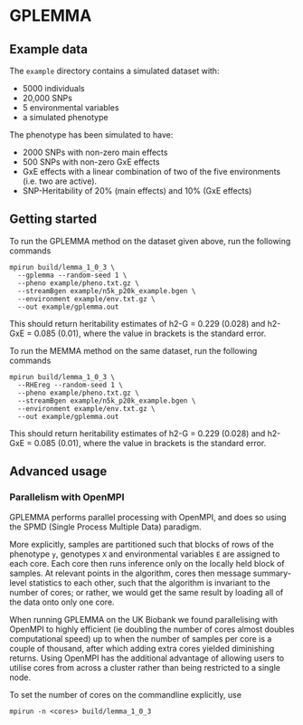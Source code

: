 # GPLEMMA

## Example data
The `example` directory contains a simulated dataset with:

- 5000 individuals
- 20,000 SNPs
- 5 environmental variables
- a simulated phenotype

The phenotype has been simulated to have:

- 2000 SNPs with non-zero main effects
- 500 SNPs with non-zero GxE effects
- GxE effects with a linear combination of two of the five environments (i.e. two are active).
- SNP-Heritability of 20% (main effects) and 10% (GxE effects)

## Getting started
To run the GPLEMMA method on the dataset given above, run the following commands
```
mpirun build/lemma_1_0_3 \
  --gplemma --random-seed 1 \
  --pheno example/pheno.txt.gz \
  --streamBgen example/n5k_p20k_example.bgen \
  --environment example/env.txt.gz \
  --out example/gplemma.out
```
This should return heritability estimates of h2-G = 0.229 (0.028) and h2-GxE = 0.085 (0.01), where the value in brackets is the standard error.

To run the MEMMA method on the same dataset, run the following commands
```
mpirun build/lemma_1_0_3 \
  --RHEreg --random-seed 1 \
  --pheno example/pheno.txt.gz \
  --streamBgen example/n5k_p20k_example.bgen \
  --environment example/env.txt.gz \
  --out example/gplemma.out
```
This should return heritability estimates of h2-G = 0.229 (0.028) and h2-GxE = 0.085 (0.01), where the value in brackets is the standard error.

## Advanced usage

### Parallelism with OpenMPI
GPLEMMA performs parallel processing with OpenMPI, and does so using the SPMD (Single Process Multiple Data) paradigm.

More explicitly, samples are partitioned such that blocks of rows of the phenotype `y`, 
genotypes `X` and environmental variables `E` are assigned to each core. Each core then runs inference only on the locally held block of samples. At relevant points in the algorithm, cores then message summary-level statistics to each other, such that the algorithm is invariant to the number of cores; or rather, we would get the same result by loading all of the data onto only one core.

When running GPLEMMA on the UK Biobank we found parallelising with OpenMPI to highly efficient
(ie doubling the number of cores almost doubles computational speed) up to when the number of samples per core is a couple 
of thousand, after which adding extra cores yielded diminishing returns. Using OpenMPI 
has the additional advantage of allowing users to utilise cores from across a cluster 
rather than being restricted to a single node.

To set the number of cores on the commandline explicitly, use
```
mpirun -n <cores> build/lemma_1_0_3
```


